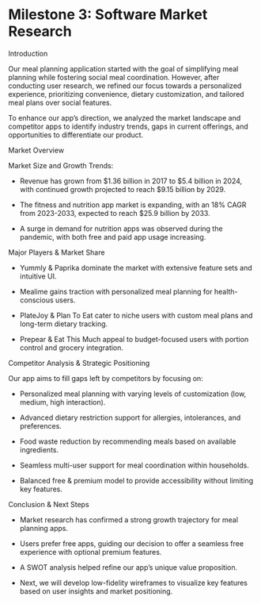 # Milestone 3: Software Market Research

Introduction

Our meal planning application started with the goal of simplifying meal planning while fostering social meal coordination. However, after conducting user research, we refined our focus towards a personalized experience, prioritizing convenience, dietary customization, and tailored meal plans over social features.

To enhance our app’s direction, we analyzed the market landscape and competitor apps to identify industry trends, gaps in current offerings, and opportunities to differentiate our product.

Market Overview

Market Size and Growth Trends:

- Revenue has grown from $1.36 billion in 2017 to $5.4 billion in 2024, with continued growth projected to reach $9.15 billion by 2029.

- The fitness and nutrition app market is expanding, with an 18% CAGR from 2023-2033, expected to reach $25.9 billion by 2033.

- A surge in demand for nutrition apps was observed during the pandemic, with both free and paid app usage increasing.

Major Players & Market Share

- Yummly & Paprika dominate the market with extensive feature sets and intuitive UI.

- Mealime gains traction with personalized meal planning for health-conscious users.

- PlateJoy & Plan To Eat cater to niche users with custom meal plans and long-term dietary tracking.

- Prepear & Eat This Much appeal to budget-focused users with portion control and grocery integration.

Competitor Analysis & Strategic Positioning

Our app aims to fill gaps left by competitors by focusing on:

- Personalized meal planning with varying levels of customization (low, medium, high interaction).

- Advanced dietary restriction support for allergies, intolerances, and preferences.

- Food waste reduction by recommending meals based on available ingredients.

- Seamless multi-user support for meal coordination within households.

- Balanced free & premium model to provide accessibility without limiting key features.

Conclusion & Next Steps

- Market research has confirmed a strong growth trajectory for meal planning apps.

- Users prefer free apps, guiding our decision to offer a seamless free experience with optional premium features.

- A SWOT analysis helped refine our app’s unique value proposition.

- Next, we will develop low-fidelity wireframes to visualize key features based on user insights and market positioning.
